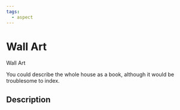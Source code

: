 ```yaml
---
tags:
  - aspect
---
```


# Wall Art
Wall Art

You could describe the whole house as a book, although it would be troublesome to index.
## Description
